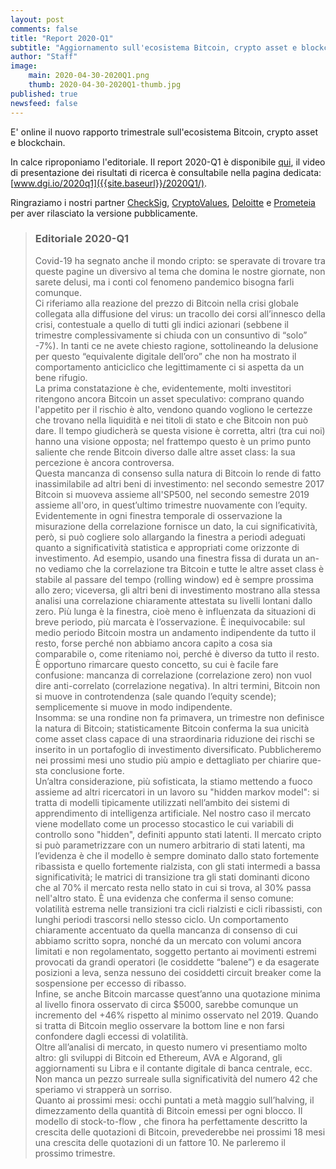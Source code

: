 ```yaml
---
layout: post
comments: false
title: "Report 2020-Q1"
subtitle: "Aggiornamento sull'ecosistema Bitcoin, crypto asset e blockchain"
author: "Staff"
image: 
    main: 2020-04-30-2020Q1.png
    thumb: 2020-04-30-2020Q1-thumb.jpg
published: true
newsfeed: false
---
```


E' online il nuovo rapporto trimestrale
sull'ecosistema Bitcoin, crypto asset e blockchain.

In calce riproponiamo l'editoriale.
Il report 2020-Q1 è disponibile [qui]({{site.baseurl}}/docs/reports/2020Q1.pdf),
il video di presentazione dei risultati di ricerca è consultabile nella pagina dedicata:
[www.dgi.io/2020q1]({{site.baseurl}}/2020Q1/).

Ringraziamo i nostri partner
[CheckSig](http://checksig.io),
[CryptoValues](http://www.cryptovalues.eu),
[Deloitte](http://www2.deloitte.com/it) e
[Prometeia](http://www.prometeia.it)
per aver rilasciato la versione pubblicamente.

> ### Editoriale 2020-Q1
>
> Covid-19 ha segnato anche il mondo cripto: se speravate di trovare tra queste pagine un diversivo al tema che domina le nostre giornate, non sarete delusi, ma i conti col fenomeno pandemico bisogna farli comunque.  
Ci riferiamo alla reazione del prezzo di Bitcoin nella crisi globale collegata alla diffusione del virus: un tracollo dei corsi all’innesco della crisi, contestuale a quello di tutti gli indici azionari (sebbene il trimestre complessivamente si chiuda con un consuntivo di “solo” -7%).
In tanti ce ne avete chiesto ragione, sottolineando la delusione per questo “equivalente digitale dell’oro” che non ha mostrato il comportamento anticiclico che legittimamente ci si aspetta da un bene rifugio.  
La prima constatazione è che, evidentemente, molti investitori ritengono ancora Bitcoin un asset speculativo: comprano quando l'appetito per il rischio è alto, vendono quando vogliono le certezze che trovano nella liquidità e nei titoli di stato e che Bitcoin non può dare. Il tempo giudicherà se questa visione è corretta, altri (tra cui noi) hanno una visione opposta; nel frattempo questo è un primo punto saliente che rende Bitcoin diverso dalle altre asset class: la sua percezione è ancora controversa.  
Questa mancanza di consenso sulla natura di Bitcoin lo rende di fatto inassimilabile ad altri beni di investimento: nel secondo semestre 2017 Bitcoin si muoveva assieme all'SP500, nel secondo semestre 2019 assieme all'oro, in quest’ultimo trimestre nuovamente con l’equity. Evidentemente in ogni finestra temporale di osservazione la misurazione della correlazione fornisce un dato, la cui significatività, però, si può cogliere solo allargando la finestra a periodi adeguati quanto a significatività statistica e appropriati come orizzonte di investimento. Ad esempio, usando una finestra fissa di durata un an-no vediamo che la correlazione tra Bitcoin e tutte le altre asset class è stabile al passare del tempo (rolling window) ed è sempre prossima allo zero; viceversa, gli altri beni di investimento mostrano alla stessa analisi una correlazione chiaramente attestata su livelli lontani dallo zero. Più lunga è la finestra, cioè meno è influenzata da situazioni di breve periodo, più marcata è l’osservazione. È inequivocabile: sul medio periodo Bitcoin mostra un andamento indipendente da tutto il resto, forse perché non abbiamo ancora capito a cosa sia comparabile o, come riteniamo noi, perché è diverso da tutto il resto. È opportuno rimarcare questo concetto, su cui è facile fare confusione: mancanza di correlazione (correlazione zero) non vuol dire anti-correlato (correlazione negativa). In altri termini, Bitcoin non si muove in controtendenza (sale quando l’equity scende); semplicemente si muove in modo indipendente.  
Insomma: se una rondine non fa primavera, un trimestre non definisce la natura di Bitcoin; statisticamente Bitcoin conferma la sua unicità come asset class capace di una straordinaria riduzione dei rischi se inserito in un portafoglio di investimento diversificato. Pubblicheremo nei prossimi mesi uno studio più ampio e dettagliato per chiarire que-sta conclusione forte.  
Un’altra considerazione, più sofisticata, la stiamo mettendo a fuoco assieme ad altri ricercatori in un lavoro su "hidden markov model": si tratta di modelli tipicamente utilizzati nell’ambito dei sistemi di apprendimento di intelligenza artificiale. Nel nostro caso il mercato viene modellato come un processo stocastico le cui variabili di controllo sono "hidden", definiti appunto stati latenti. Il mercato cripto si può parametrizzare con un numero arbitrario di stati latenti, ma l’evidenza è che il modello è sempre dominato dallo stato fortemente ribassista e quello fortemente rialzista, con gli stati intermedi a bassa significatività; le matrici di transizione tra gli stati dominanti dicono che al 70% il mercato resta nello stato in cui si trova, al 30% passa nell'altro stato. È una evidenza che conferma il senso comune: volatilità estrema nelle transizioni tra cicli rialzisti e cicli ribassisti, con lunghi periodi trascorsi nello stesso ciclo. Un comportamento chiaramente accentuato da quella mancanza di consenso di cui abbiamo scritto sopra, nonché da un mercato con volumi ancora limitati e non regolamentato, soggetto pertanto ai movimenti estremi provocati da grandi operatori (le cosiddette “balene”) e da esagerate posizioni a leva, senza nessuno dei cosiddetti circuit breaker come la sospensione per eccesso di ribasso.  
Infine, se anche Bitcoin marcasse quest’anno una quotazione minima al livello finora osservato di circa $5000, sarebbe comunque un incremento del +46% rispetto al minimo osservato nel 2019. Quando si tratta di Bitcoin meglio osservare la bottom line e non farsi confondere dagli eccessi di volatilità.  
Oltre all’analisi di mercato, in questo numero vi presentiamo molto altro: gli sviluppi di Bitcoin ed Ethereum, AVA e Algorand, gli aggiornamenti su Libra e il contante digitale di banca centrale, ecc. Non manca un pezzo surreale sulla significatività del numero 42 che speriamo vi strapperà un sorriso.  
Quanto ai prossimi mesi: occhi puntati a metà maggio  sull’halving, il dimezzamento della quantità di Bitcoin emessi per ogni blocco. Il modello di stock-to-flow , che finora ha perfettamente descritto la crescita delle quotazioni di Bitcoin, prevederebbe nei prossimi 18 mesi una crescita delle quotazioni di un fattore 10. Ne parleremo il prossimo trimestre.
